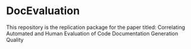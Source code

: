 # DocEvaluation
This repository is the replication package for the paper titled:  Correlating Automated and Human Evaluation of Code Documentation Generation Quality
